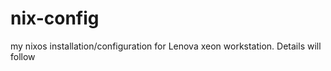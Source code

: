 nix-config
====

my nixos installation/configuration for Lenova xeon workstation.  Details will follow

